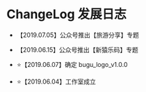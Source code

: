 # ChangeLog 发展日志


- 【2019.07.05】公众号推出【旅游分享】专题

- 【2019.06.15】公众号推出【新猿乐码】专题

- ⭐️【2019.06.07】确定 bugu_logo_v1.0.0

- ⭐️【2019.06.04】工作室成立

